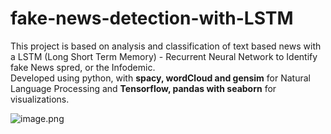 # fake-news-detection-with-LSTM

This project is based on analysis and classification of text based news with a LSTM (Long Short Term Memory) - Recurrent Neural Network to Identify fake News spred, or the Infodemic.  
Developed using python, with **spacy, wordCloud and gensim** for Natural Language Processing and **Tensorflow, pandas with seaborn** for visualizations.   

![image.png](attachment:project_structure.png)
